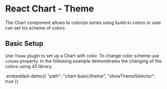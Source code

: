 # React Chart - Theme

The Chart component allows to colorize series using build-in colors or user can set his scheme of colors.

## Basic Setup

Use `Theme` plugin to set up a Chart with color. To change color scheme use `scheme` property. In the following example demonstrates the changing of the colors using d3 library.

.embedded-demo({ "path": "chart-basic/theme", "showThemeSelector": true })
